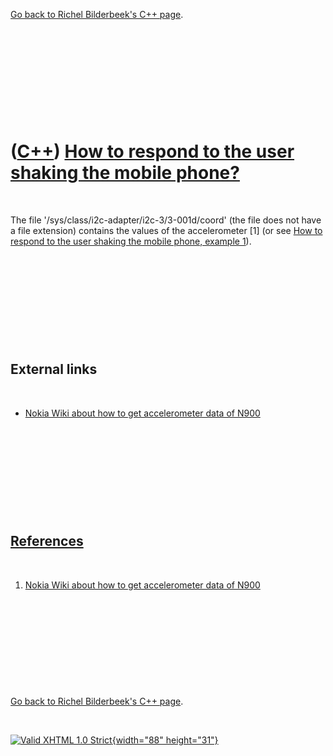 

[Go back to Richel Bilderbeek's C++ page](Cpp.htm).

 

 

 

 

 

([C++](Cpp.htm)) [How to respond to the user shaking the mobile phone?](CppSymbianRespondToShake.htm)
=====================================================================================================

 

The file '/sys/class/i2c-adapter/i2c-3/3-001d/coord' (the file does not
have a file extension) contains the values of the accelerometer \[1\]
(or see [How to respond to the user shaking the mobile phone, example
1](CppSymbianRespondToShake.htm)).

 

 

 

 

 

External links
--------------

 

-   [Nokia Wiki about how to get accelerometer data of
    N900](http://wiki.forum.nokia.com/index.php/How_to_get_accelerometer_data_of_N900_using_Qt)

 

 

 

 

 

[References](CppReferences.htm)
-------------------------------

 

1.  [Nokia Wiki about how to get accelerometer data of
    N900](http://wiki.forum.nokia.com/index.php/How_to_get_accelerometer_data_of_N900_using_Qt)

 

 

 

 

 

[Go back to Richel Bilderbeek's C++ page](Cpp.htm).



 

[![Valid XHTML 1.0 Strict](valid-xhtml10.png){width="88"
height="31"}](http://validator.w3.org/check?uri=referer)
